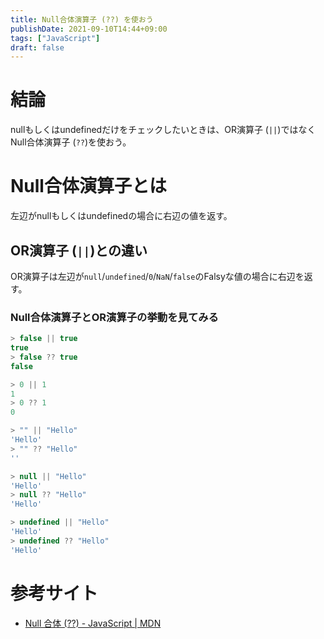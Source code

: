 ```yaml
---
title: Null合体演算子 (??) を使おう
publishDate: 2021-09-10T14:44+09:00
tags: ["JavaScript"]
draft: false
---
```


# 結論

nullもしくはundefinedだけをチェックしたいときは、OR演算子 (`||`)ではなくNull合体演算子 (`??`)を使おう。

# Null合体演算子とは

左辺がnullもしくはundefinedの場合に右辺の値を返す。

## OR演算子 (`||`)との違い

OR演算子は左辺が`null`/`undefined`/`0`/`NaN`/`false`のFalsyな値の場合に右辺を返す。

### Null合体演算子とOR演算子の挙動を見てみる

```javascript
> false || true
true
> false ?? true
false

> 0 || 1
1
> 0 ?? 1
0

> "" || "Hello"
'Hello'
> "" ?? "Hello"
''

> null || "Hello"
'Hello'
> null ?? "Hello"
'Hello'

> undefined || "Hello"
'Hello'
> undefined ?? "Hello"
'Hello'
```

# 参考サイト

- [Null 合体 (??) - JavaScript | MDN](https://developer.mozilla.org/ja/docs/Web/JavaScript/Reference/Operators/Nullish_coalescing_operator)
